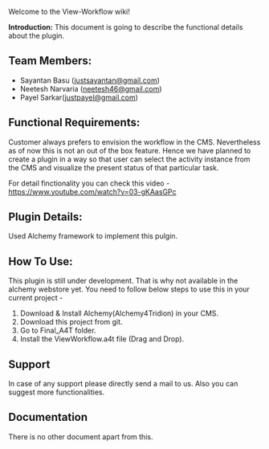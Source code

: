Welcome to the View-Workflow wiki!

**Introduction:**
This document is going to describe the functional details about the plugin.

## Team Members:

* Sayantan Basu (justsayantan@gmail.com)
* Neetesh Narvaria (neetesh46@gmail.com)
* Payel Sarkar(justpayel@gmail.com)

## Functional Requirements:

Customer always prefers to envision the workflow in the CMS. Nevertheless as of now this is not an out of the box feature. Hence we have planned to create a plugin in a way so that user can select the activity instance from the CMS and visualize the present status of that particular task. 

For detail finctionality you can check this video - 
https://www.youtube.com/watch?v=03-gKAasGPc

## Plugin Details:
Used Alchemy framework to implement this pulgin. 

## How To Use:
This plugin is still under development. That is why not available in the alchemy webstore yet. You need to follow below steps to use this in your current project -

1. Download & Install Alchemy(Alchemy4Tridion) in your CMS.
2. Download this project from git. 
3. Go to Final_A4T folder.
4. Install the ViewWorkflow.a4t file (Drag and Drop).

## Support
In case of any support please directly send a mail to us. Also you can suggest more functionalities.

## Documentation
There is no other document apart from this.

